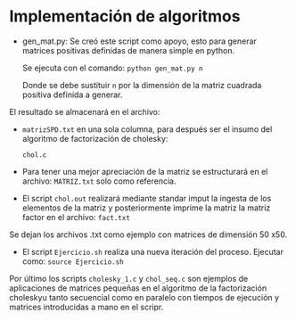# Implementación de algoritmos

 - gen_mat.py:
	Se creó este script como apoyo, esto para generar matrices positivas definidas de manera simple en python.
	
	Se ejecuta con el comando: ```python gen_mat.py n```

	Donde se debe sustituir ```n``` por la dimensión de la matriz cuadrada positiva definida a generar.

El resultado se almacenará en el archivo:

 - ```matrizSPD.txt``` en una sola columna, para después ser el insumo del algoritmo de factorización de cholesky:

	```chol.c```

 - Para tener una mejor apreciación de la matriz se estructurará en el archivo: ```MATRIZ.txt``` solo como referencia.

 - El script ```chol.out``` realizará mediante standar imput la ingesta 	de los elementos de la matriz y posteriormente imprime la matriz la matriz factor en el archivo:
```fact.txt```

Se dejan los archivos .txt como ejemplo con matrices de dimensión 50 x50.

 - El script ```Ejercicio.sh``` realiza una nueva iteración del proceso.
	Ejecutar como: ```source Ejercicio.sh```


Por último los scripts ```cholesky_1.c``` y ```chol_seq.c``` son ejemplos de aplicaciones de matrices pequeñas en el algoritmo de la factorización choleskyu tanto secuencial como en paralelo con tiempos de ejecución y matrices introducidas a mano en el scripr.
